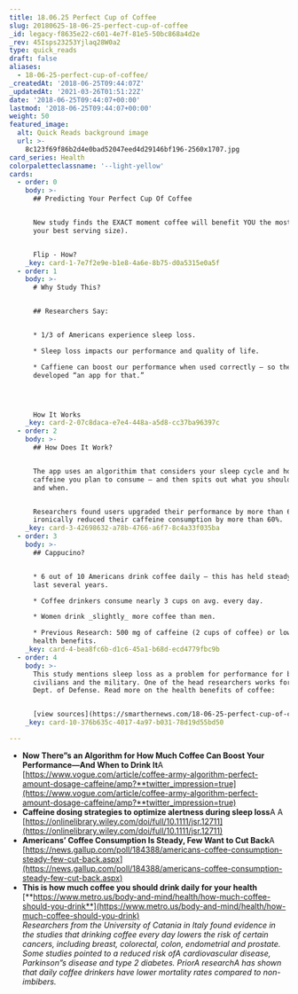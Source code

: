 ```yaml
---
title: 18.06.25 Perfect Cup of Coffee
slug: 20180625-18-06-25-perfect-cup-of-coffee
_id: legacy-f8635e22-c601-4e7f-81e5-50bc868a4d2e
_rev: 45Isps23253Yjlaq28W0a2
type: quick_reads
draft: false
aliases:
  - 18-06-25-perfect-cup-of-coffee/
_createdAt: '2018-06-25T09:44:07Z'
_updatedAt: '2021-03-26T01:51:22Z'
date: '2018-06-25T09:44:07+00:00'
lastmod: '2018-06-25T09:44:07+00:00'
weight: 50
featured_image:
  alt: Quick Reads background image
  url: >-
    8c123f69f86b2d4e0bad52047eed4d29146bf196-2560x1707.jpg
card_series: Health
colorpaletteclassname: '--light-yellow'
cards:
  - order: 0
    body: >-
      ## Predicting Your Perfect Cup Of Coffee


      New study finds the EXACT moment coffee will benefit YOU the most (and
      your best serving size).


      Flip - How?
    _key: card-1-7e7f2e9e-b1e8-4a6e-8b75-d0a5315e0a5f
  - order: 1
    body: >-
      # Why Study This?


      ## Researchers Say:


      * 1/3 of Americans experience sleep loss.

      * Sleep loss impacts our performance and quality of life.

      * Caffiene can boost our performance when used correctly – so they
      developed “an app for that.”




      How It Works
    _key: card-2-07c8daca-e7e4-448a-a5d8-cc37ba96397c
  - order: 2
    body: >-
      ## How Does It Work?


      The app uses an algorithim that considers your sleep cycle and how much
      caffeine you plan to consume – and then spits out what you should drink
      and when.


      Researchers found users upgraded their performance by more than 60% &
      ironically reduced their caffeine consumption by more than 60%.
    _key: card-3-42698632-a78b-4766-a6f7-8c4a33f035ba
  - order: 3
    body: >-
      ## Cappucino?


      * 6 out of 10 Americans drink coffee daily – this has held steady over the
      last several years.

      * Coffee drinkers consume nearly 3 cups on avg. every day.

      * Women drink _slightly_ more coffee than men.

      * Previous Research: 500 mg of caffeine (2 cups of coffee) or lower = best
      health benefits.
    _key: card-4-bea8fc6b-d1c6-45a1-b68d-ecd4779fbc9b
  - order: 4
    body: >-
      This study mentions sleep loss as a problem for performance for both
      civilians and the military. One of the head researchers works for the
      Dept. of Defense. Read more on the health benefits of coffee:


      [view sources](https://smarthernews.com/18-06-25-perfect-cup-of-coffee/)
    _key: card-10-376b635c-4017-4a97-b031-78d19d55bd50

---
```

* **Now There”s an Algorithm for How Much Coffee Can Boost Your Performance—And When to Drink It**A [https://www.vogue.com/article/coffee-army-algorithm-perfect-amount-dosage-caffeine/amp?**twitter_impression=true](https://www.vogue.com/article/coffee-army-algorithm-perfect-amount-dosage-caffeine/amp?**twitter_impression=true)
* **Caffeine dosing strategies to optimize alertness during sleep loss**A A [https://onlinelibrary.wiley.com/doi/full/10.1111/jsr.12711](https://onlinelibrary.wiley.com/doi/full/10.1111/jsr.12711)
* **Americans’ Coffee Consumption Is Steady, Few Want to Cut Back**A [https://news.gallup.com/poll/184388/americans-coffee-consumption-steady-few-cut-back.aspx](https://news.gallup.com/poll/184388/americans-coffee-consumption-steady-few-cut-back.aspx)
* **This is how much coffee you should drink daily for your health** [**https://www.metro.us/body-and-mind/health/how-much-coffee-should-you-drink**](https://www.metro.us/body-and-mind/health/how-much-coffee-should-you-drink)  
_Researchers from the University of Catania in Italy found evidence in the studies that drinking coffee every day lowers the risk of certain cancers, including breast, colorectal, colon, endometrial and prostate. Some studies pointed to a reduced risk ofA cardiovascular disease, Parkinson”s disease and type 2 diabetes. PriorA researchA has shown that daily coffee drinkers have lower mortality rates compared to non-imbibers._